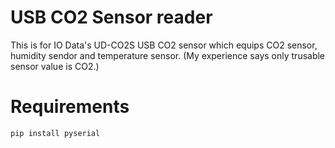 # USB CO2 Sensor reader

This is for IO Data's UD-CO2S USB CO2 sensor which equips CO2 sensor, humidity sendor and temperature sensor.
(My experience says only trusable sensor value is CO2.)


# Requirements

```
pip install pyserial
```

